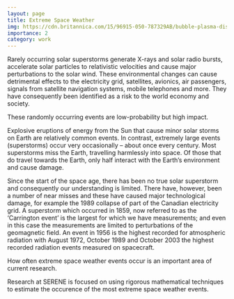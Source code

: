 ```yaml
---
layout: page
title: Extreme Space Weather
img: https://cdn.britannica.com/15/96915-050-787329AB/bubble-plasma-disk-Sun-right-ejection-instrument-Dec-2-2002.jpg
importance: 2
category: work
---
```


Rarely occurring solar superstorms generate X-rays and solar radio bursts, accelerate solar particles to relativistic velocities and cause major perturbations to the solar wind. These environmental changes can cause detrimental effects to the electricity grid, satellites, avionics, air passengers, signals from satellite navigation systems, mobile telephones and more. They have consequently been identified as a risk to the world economy and society.

These randomly occurring events are low-probability but high impact.

Explosive eruptions of energy from the Sun that cause minor solar storms on Earth are relatively common events. In contrast, extremely large events (superstorms) occur very occasionally – about once every century. Most superstorms miss the Earth, travelling harmlessly into space. Of those that do travel towards the Earth, only half interact with the Earth’s environment and cause damage.

Since the start of the space age, there has been no true solar superstorm and consequently our understanding is limited. There have, however, been a number of near misses and these have caused major technological damage, for example the 1989 collapse of part of the Canadian electricity grid. A superstorm which occurred in 1859, now referred to as the ‘Carrington event’ is the largest for which we have measurements; and even in this case the measurements are limited to perturbations of the geomagnetic field. An event in 1956 is the highest recorded for atmospheric radiation with August 1972, October 1989 and October 2003 the highest recorded radiation events measured on spacecraft.

How often extreme space weather events occur is an important area of current research.

Research at SERENE is focused on using rigorous mathematical techniques to estimate the occurence of the most extreme space weather events.
